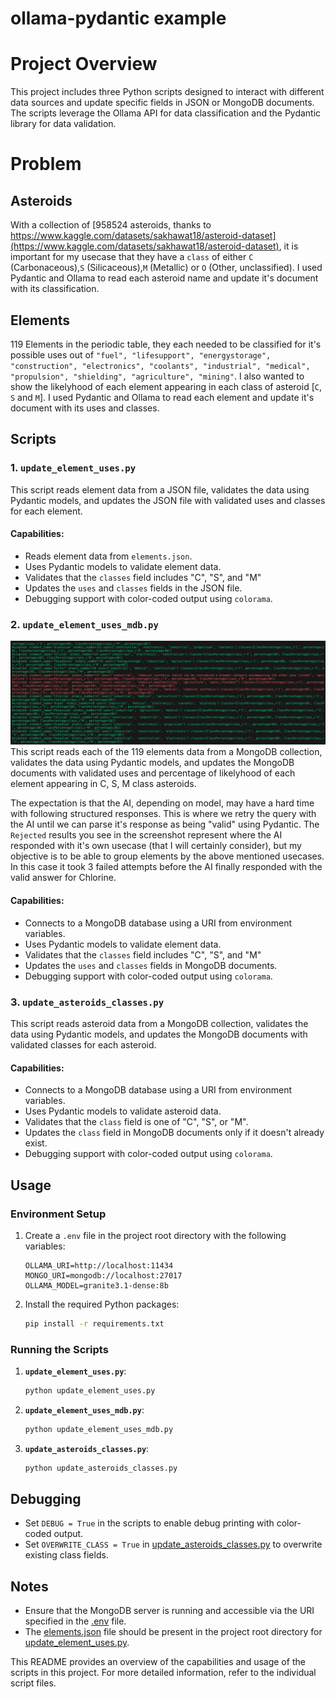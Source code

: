 # ollama-pydantic example

# Project Overview

This project includes three Python scripts designed to interact with different data sources and update specific fields in JSON or MongoDB documents. The scripts leverage the Ollama API for data classification and the Pydantic library for data validation.

# Problem
## Asteroids

With a collection of [958524 asteroids, thanks to https://www.kaggle.com/datasets/sakhawat18/asteroid-dataset](https://www.kaggle.com/datasets/sakhawat18/asteroid-dataset), it is important for my usecase that they have a `class` of either `C` (Carbonaceous),`S` (Silicaceous),`M` (Metallic) or `O` (Other, unclassified).  I used Pydantic and Ollama to read each asteroid name and update it's document with its classification.

## Elements
119 Elements in the periodic table, they each needed to be classified for it's possible uses out of `"fuel", "lifesupport", "energystorage", "construction", "electronics", "coolants", "industrial", "medical", "propulsion", "shielding", "agriculture", "mining"`. I also wanted to show the likelyhood of each element appearing in each class of asteroid [`C`, `S` and `M`].  I used Pydantic and Ollama to read each element and update it's document with its uses and classes.

## Scripts

### 1. `update_element_uses.py`

This script reads element data from a JSON file, validates the data using Pydantic models, and updates the JSON file with validated uses and classes for each element.

#### Capabilities:
- Reads element data from `elements.json`.
- Uses Pydantic models to validate element data.
- Validates that the `classes` field includes "C", "S", and "M"
- Updates the `uses` and `classes` fields in the JSON file.
- Debugging support with color-coded output using `colorama`.

### 2. `update_element_uses_mdb.py`
![update_element_uses_mdb](update_element_uses_mdb.png)
This script reads each of the 119 elements data from a MongoDB collection, validates the data using Pydantic models, and updates the MongoDB documents with validated uses and percentage of likelyhood of each element appearing in C, S, M class asteroids.

The expectation is that the AI, depending on model, may have a hard time with following structured responses.  This is where we retry the query with the AI until we can parse it's response as being "valid" using Pydantic.  The `Rejected` results you see in the screenshot represent where the AI responded with it's own usecase (that I will certainly consider), but my objective is to be able to group elements by the above mentioned usecases.  In this case it took 3 failed attempts before the AI finally responded with the valid answer for Chlorine.

#### Capabilities:
- Connects to a MongoDB database using a URI from environment variables.
- Uses Pydantic models to validate element data.
- Validates that the `classes` field includes "C", "S", and "M"
- Updates the `uses` and `classes` fields in MongoDB documents.
- Debugging support with color-coded output using `colorama`.

### 3. `update_asteroids_classes.py`

This script reads asteroid data from a MongoDB collection, validates the data using Pydantic models, and updates the MongoDB documents with validated classes for each asteroid.

#### Capabilities:
- Connects to a MongoDB database using a URI from environment variables.
- Uses Pydantic models to validate asteroid data.
- Validates that the `class` field is one of "C", "S", or "M".
- Updates the `class` field in MongoDB documents only if it doesn't already exist.
- Debugging support with color-coded output using `colorama`.

## Usage

### Environment Setup

1. Create a `.env` file in the project root directory with the following variables:
    ```env
    OLLAMA_URI=http://localhost:11434
    MONGO_URI=mongodb://localhost:27017
    OLLAMA_MODEL=granite3.1-dense:8b
    ```

2. Install the required Python packages:
    ```sh
    pip install -r requirements.txt
    ```

### Running the Scripts

1. **`update_element_uses.py`**:
    ```sh
    python update_element_uses.py
    ```

2. **`update_element_uses_mdb.py`**:
    ```sh
    python update_element_uses_mdb.py
    ```

3. **`update_asteroids_classes.py`**:
    ```sh
    python update_asteroids_classes.py
    ```

## Debugging

- Set `DEBUG = True` in the scripts to enable debug printing with color-coded output.
- Set `OVERWRITE_CLASS = True` in [update_asteroids_classes.py]() to overwrite existing class fields.

## Notes

- Ensure that the MongoDB server is running and accessible via the URI specified in the [.env]() file.
- The [elements.json]() file should be present in the project root directory for [update_element_uses.py]().

This README provides an overview of the capabilities and usage of the scripts in this project. For more detailed information, refer to the individual script files.
